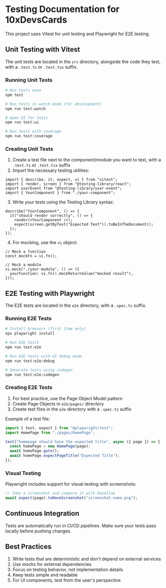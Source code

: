 # Testing Documentation for 10xDevsCards

This project uses Vitest for unit testing and Playwright for E2E testing.

## Unit Testing with Vitest

The unit tests are located in the `src` directory, alongside the code they test, with a `.test.ts` or `.test.tsx` suffix.

### Running Unit Tests

```bash
# Run tests once
npm test

# Run tests in watch mode (for development)
npm run test:watch

# Open UI for tests
npm run test:ui

# Run tests with coverage
npm run test:coverage
```

### Creating Unit Tests

1. Create a test file next to the component/module you want to test, with a `.test.ts` or `.test.tsx` suffix
2. Import the necessary testing utilities:

```tsx
import { describe, it, expect, vi } from "vitest";
import { render, screen } from "@testing-library/react";
import userEvent from "@testing-library/user-event";
import { YourComponent } from "./your-component";
```

3. Write your tests using the Testing Library syntax:

```tsx
describe("YourComponent", () => {
  it("should render correctly", () => {
    render(<YourComponent />);
    expect(screen.getByText("Expected Text")).toBeInTheDocument();
  });
});
```

4. For mocking, use the `vi` object:

```tsx
// Mock a function
const mockFn = vi.fn();

// Mock a module
vi.mock("./your-module", () => ({
  yourFunction: vi.fn().mockReturnValue("mocked result"),
}));
```

## E2E Testing with Playwright

The E2E tests are located in the `e2e` directory, with a `.spec.ts` suffix.

### Running E2E Tests

```bash
# Install browsers (first time only)
npx playwright install

# Run E2E tests
npm run test:e2e

# Run E2E tests with UI debug mode
npm run test:e2e:debug

# Generate tests using codegen
npm run test:e2e:codegen
```

### Creating E2E Tests

1. For best practice, use the Page Object Model pattern
2. Create Page Objects in `e2e/pages/` directory
3. Create test files in the `e2e` directory with a `.spec.ts` suffix

Example of a test file:

```ts
import { test, expect } from "@playwright/test";
import HomePage from "./pages/HomePage";

test("homepage should have the expected title", async ({ page }) => {
  const homePage = new HomePage(page);
  await homePage.goto();
  await homePage.expectPageTitle("Expected Title");
});
```

### Visual Testing

Playwright includes support for visual testing with screenshots:

```ts
// Take a screenshot and compare it with baseline
await expect(page).toHaveScreenshot("screenshot-name.png");
```

## Continuous Integration

Tests are automatically run in CI/CD pipelines. Make sure your tests pass locally before pushing changes.

## Best Practices

1. Write tests that are deterministic and don't depend on external services
2. Use mocks for external dependencies
3. Focus on testing behavior, not implementation details
4. Keep tests simple and readable
5. For UI components, test from the user's perspective
